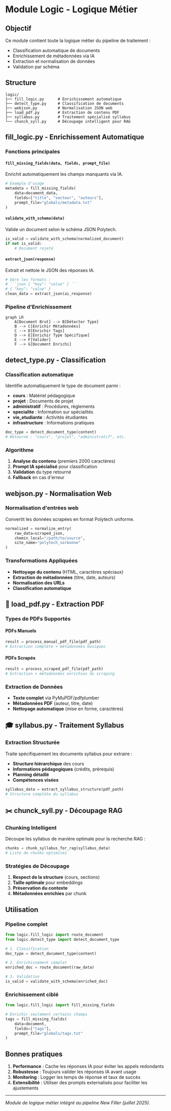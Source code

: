 # Module Logic - Logique Métier

## Objectif

Ce module contient toute la logique métier du pipeline de traitement :
- Classification automatique de documents
- Enrichissement de métadonnées via IA
- Extraction et normalisation de données
- Validation par schéma

## Structure

```
logic/
├── fill_logic.py      # Enrichissement automatique
├── detect_type.py     # Classification de documents
├── webjson.py         # Normalisation JSON web
├── load_pdf.py        # Extraction de contenu PDF
├── syllabus.py        # Traitement spécialisé syllabus
└── chunck_syll.py     # Découpage intelligent pour RAG
```

## fill_logic.py - Enrichissement Automatique

### Fonctions principales

#### `fill_missing_fields(data, fields, prompt_file)`
Enrichit automatiquement les champs manquants via IA.

```python
# Exemple d'usage
metadata = fill_missing_fields(
    data=document_data,
    fields=["title", "secteur", "auteurs"],
    prompt_file="globals/metadata.txt"
)
```

#### `validate_with_schema(data)`
Valide un document selon le schéma JSON Polytech.

```python
is_valid = validate_with_schema(normalized_document)
if not is_valid:
    # Document rejeté
```

#### `extract_json(response)`
Extrait et nettoie le JSON des réponses IA.

```python
# Gère les formats :
# ```json { "key": "value" } ```
# { "key": "value" }
clean_data = extract_json(ai_response)
```

### Pipeline d'Enrichissement
```mermaid
graph LR
    A[Document Brut] --> B[Détecter Type]
    B --> C[Enrichir Métadonnées]
    C --> D[Enrichir Tags]
    D --> E[Enrichir Type Spécifique]
    E --> F[Valider]
    F --> G[Document Enrichi]
```

## detect_type.py - Classification

### Classification automatique
Identifie automatiquement le type de document parmi :
- **cours** : Matériel pédagogique
- **projet** : Documents de projet
- **administratif** : Procédures, règlements
- **specialite** : Information sur spécialités
- **vie_etudiante** : Activités étudiantes
- **infrastructure** : Informations pratiques

```python
doc_type = detect_document_type(content)
# Retourne : "cours", "projet", "administratif", etc.
```

### Algorithme
1. **Analyse du contenu** (premiers 2000 caractères)
2. **Prompt IA spécialisé** pour classification
3. **Validation** du type retourné
4. **Fallback** en cas d'erreur

## webjson.py - Normalisation Web

### Normalisation d'entrées web
Convertit les données scrapées en format Polytech uniforme.

```python
normalized = normalize_entry(
    raw_data=scraped_json,
    chemin_local="/path/to/source",
    site_name="polytech_sorbonne"
)
```

### Transformations Appliquées
- **Nettoyage du contenu** (HTML, caractères spéciaux)
- **Extraction de métadonnées** (titre, date, auteurs)
- **Normalisation des URLs**
- **Classification automatique**

## 📄 load_pdf.py - Extraction PDF

### Types de PDFs Supportés

#### PDFs Manuels
```python
result = process_manual_pdf_file(pdf_path)
# Extraction complète + métadonnées basiques
```

#### PDFs Scrapés
```python
result = process_scraped_pdf_file(pdf_path)
# Extraction + métadonnées enrichies du scraping
```

### Extraction de Données
- **Texte complet** via PyMuPDF/pdfplumber
- **Métadonnées PDF** (auteur, titre, date)
- **Nettoyage automatique** (mise en forme, caractères)

## 🎓 syllabus.py - Traitement Syllabus

### Extraction Structurée
Traite spécifiquement les documents syllabus pour extraire :
- **Structure hiérarchique** des cours
- **Informations pédagogiques** (crédits, prérequis)
- **Planning détaillé**
- **Compétences visées**

```python
syllabus_data = extract_syllabus_structure(pdf_path)
# Structure complète du syllabus
```

## ✂️ chunck_syll.py - Découpage RAG

### Chunking Intelligent
Découpe les syllabus de manière optimale pour la recherche RAG :

```python
chunks = chunk_syllabus_for_rag(syllabus_data)
# Liste de chunks optimisés
```

### Stratégies de Découpage
1. **Respect de la structure** (cours, sections)
2. **Taille optimale** pour embeddings
3. **Préservation du contexte** 
4. **Métadonnées enrichies** par chunk

## Utilisation

### Pipeline complet
```python
from logic.fill_logic import route_document
from logic.detect_type import detect_document_type

# 1. Classification
doc_type = detect_document_type(content)

# 2. Enrichissement complet
enriched_doc = route_document(raw_data)

# 3. Validation
is_valid = validate_with_schema(enriched_doc)
```

### Enrichissement ciblé
```python
from logic.fill_logic import fill_missing_fields

# Enrichir seulement certains champs
tags = fill_missing_fields(
    data=document,
    fields=["tags"],
    prompt_file="globals/tags.txt"
)
```

## Bonnes pratiques

1. **Performance** : Cache les réponses IA pour éviter les appels redondants
2. **Robustesse** : Toujours valider les réponses IA avant usage
3. **Monitoring** : Logger les temps de réponse et taux de succès
4. **Extensibilité** : Utiliser des prompts externalisés pour faciliter les ajustements

---
*Module de logique métier intégré au pipeline New Filler (juillet 2025).*
